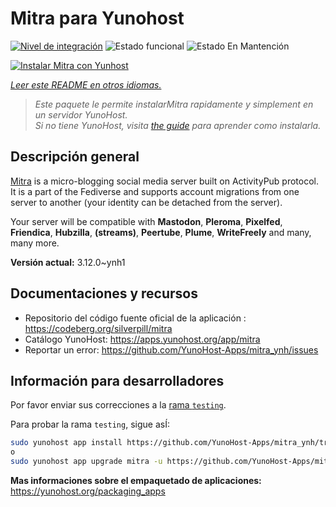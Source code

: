 <!--
Este archivo README esta generado automaticamente<https://github.com/YunoHost/apps/tree/master/tools/readme_generator>
No se debe editar a mano.
-->

# Mitra para Yunohost

[![Nivel de integración](https://apps.yunohost.org/badge/integration/mitra)](https://ci-apps.yunohost.org/ci/apps/mitra/)
![Estado funcional](https://apps.yunohost.org/badge/state/mitra)
![Estado En Mantención](https://apps.yunohost.org/badge/maintained/mitra)

[![Instalar Mitra con Yunhost](https://install-app.yunohost.org/install-with-yunohost.svg)](https://install-app.yunohost.org/?app=mitra)

*[Leer este README en otros idiomas.](./ALL_README.md)*

> *Este paquete le permite instalarMitra rapidamente y simplement en un servidor YunoHost.*  
> *Si no tiene YunoHost, visita [the guide](https://yunohost.org/install) para aprender como instalarla.*

## Descripción general

[Mitra](https://codeberg.org/silverpill/mitra) is a micro-blogging social media server built on ActivityPub protocol. It is a part of the Fediverse and supports account migrations from one server to another (your identity can be detached from the server).

Your server will be compatible with **Mastodon**, **Pleroma**, **Pixelfed**, **Friendica**, **Hubzilla**, **(streams)**, **Peertube**, **Plume**, **WriteFreely** and many, many more.


**Versión actual:** 3.12.0~ynh1
## Documentaciones y recursos

- Repositorio del código fuente oficial de la aplicación : <https://codeberg.org/silverpill/mitra>
- Catálogo YunoHost: <https://apps.yunohost.org/app/mitra>
- Reportar un error: <https://github.com/YunoHost-Apps/mitra_ynh/issues>

## Información para desarrolladores

Por favor enviar sus correcciones a la [rama `testing`](https://github.com/YunoHost-Apps/mitra_ynh/tree/testing).

Para probar la rama `testing`, sigue asÍ:

```bash
sudo yunohost app install https://github.com/YunoHost-Apps/mitra_ynh/tree/testing --debug
o
sudo yunohost app upgrade mitra -u https://github.com/YunoHost-Apps/mitra_ynh/tree/testing --debug
```

**Mas informaciones sobre el empaquetado de aplicaciones:** <https://yunohost.org/packaging_apps>
